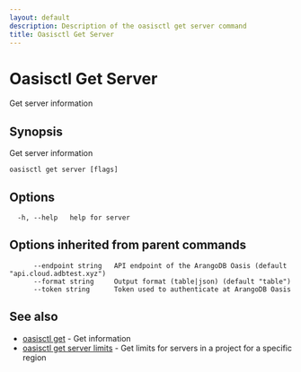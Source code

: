 ```yaml
---
layout: default
description: Description of the oasisctl get server command
title: Oasisctl Get Server
---
```

# Oasisctl Get Server

Get server information

## Synopsis

Get server information

```
oasisctl get server [flags]
```

## Options

```
  -h, --help   help for server
```

## Options inherited from parent commands

```
      --endpoint string   API endpoint of the ArangoDB Oasis (default "api.cloud.adbtest.xyz")
      --format string     Output format (table|json) (default "table")
      --token string      Token used to authenticate at ArangoDB Oasis
```

## See also

* [oasisctl get](oasisctl-get.html)	 - Get information
* [oasisctl get server limits](oasisctl-get-server-limits.html)	 - Get limits for servers in a project for a specific region

